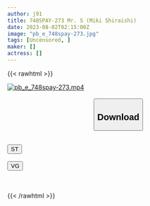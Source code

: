 ```yaml
---
author: j91
title: 748SPAY-273 Mr. S (Miki Shiraishi)
date: 2023-08-02T02:15:00Z
image: "pb_e_748spay-273.jpg"
tags: [Uncensored, ]
maker: []
actress: []
---
```



{{< rawhtml >}}

<div class="video" data-videoid="2qB6vOqv8aTjLJ">
    <a href="javascript:;">
        <img src="https://my.j91.asia/posts/pb_e_748spay-273/pb_e_748spay-273.jpg" width="WIDTH" height="HEIGHT" alt="pb_e_748spay-273.mp4" loading="lazy">
    </a>
</div>

<script type="text/javascript" src="https://j91.asia/asset/on-demand-st.js"></script>

<br>
  <link rel="stylesheet" href="https://j91.asia/asset/bs5.css">
  
  <center>
  <button class="btn btn-primary" type="button" data-bs-toggle="collapse" data-bs-target=".multi-collapse" aria-expanded="false" aria-controls="multiCollapseExample1 multiCollapseExample2"><h2>Download</h2></button></center>
</p>
<div class="row">
  <div class="col">
    <div class="collapse multi-collapse" id="multiCollapseExample1">
      <div class="card card-body">
	      	      <br>
<div class="buttons">  
<a href="https://streamtape.to/v/2qB6vOqv8aTjLJ"><button class="btn-hover color-3"><i class="fa fa-download"></i> ST</button></a></div>
    </div>
  </div>
</div>
  <div class="col">
    <div class="collapse multi-collapse" id="multiCollapseExample2">
      <div class="card card-body">
	      <br>
<div class="buttons">
    <a href="https://vgembed.com/v/g9Vd5J8DyoEqQjG"><button class="btn-hover color-9"><i class="fa fa-download"></i> VG</button></a></div>
<br><br>
      </div>
    </div>
  </div>
</div>

{{< /rawhtml >}}